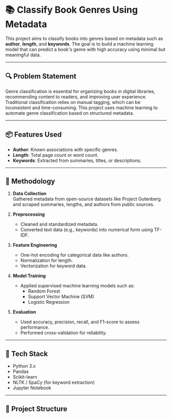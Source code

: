 # 📚 Classify Book Genres Using Metadata

This project aims to classify books into genres based on metadata such as **author**, **length**, and **keywords**. The goal is to build a machine learning model that can predict a book's genre with high accuracy using minimal but meaningful data.

---

## 🔍 Problem Statement

Genre classification is essential for organizing books in digital libraries, recommending content to readers, and improving user experience. Traditional classification relies on manual tagging, which can be inconsistent and time-consuming. This project uses machine learning to automate genre classification based on structured metadata.

---

## 📦 Features Used

- **Author**: Known associations with specific genres.
- **Length**: Total page count or word count.
- **Keywords**: Extracted from summaries, titles, or descriptions.

---

## 🧠 Methodology

1. **Data Collection**  
   Gathered metadata from open-source datasets like Project Gutenberg and scraped summaries, lengths, and authors from public sources.

2. **Preprocessing**  
   - Cleaned and standardized metadata.
   - Converted text data (e.g., keywords) into numerical form using TF-IDF.

3. **Feature Engineering**
   - One-hot encoding for categorical data like authors.
   - Normalization for length.
   - Vectorization for keyword data.

4. **Model Training**
   - Applied supervised machine learning models such as:
     - Random Forest
     - Support Vector Machine (SVM)
     - Logistic Regression

5. **Evaluation**
   - Used accuracy, precision, recall, and F1-score to assess performance.
   - Performed cross-validation for reliability.

---

## 🧰 Tech Stack

- Python 3.x  
- Pandas  
- Scikit-learn  
- NLTK / SpaCy (for keyword extraction)  
- Jupyter Notebook

---

## 📁 Project Structure

